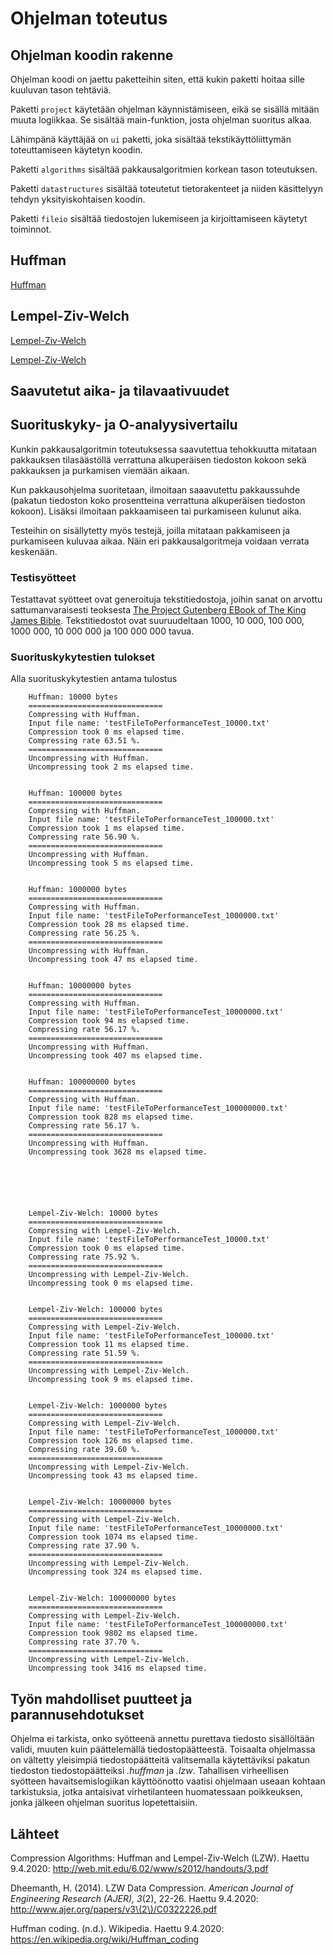 # Ohjelman toteutus

## Ohjelman koodin rakenne

Ohjelman koodi on jaettu paketteihin siten, että kukin paketti hoitaa sille kuuluvan tason tehtäviä.

Paketti `project` käytetään ohjelman käynnistämiseen, eikä se sisällä mitään muuta logiikkaa. Se sisältää main-funktion, josta ohjelman suoritus alkaa.

Lähimpänä käyttäjää on `ui` paketti, joka sisältää tekstikäyttöliittymän toteuttamiseen käytetyn koodin.

Paketti `algorithms` sisältää pakkausalgoritmien korkean tason toteutuksen.

Paketti `datastructures` sisältää toteutetut tietorakenteet ja niiden käsittelyyn tehdyn yksityiskohtaisen koodin.

Paketti `fileio` sisältää tiedostojen lukemiseen ja kirjoittamiseen käytetyt toiminnot.

## Huffman

[Huffman](https://en.wikipedia.org/wiki/Huffman_coding)

## Lempel-Ziv-Welch

[Lempel-Ziv-Welch](http://web.mit.edu/6.02/www/s2012/handouts/3.pdf)

[Lempel-Ziv-Welch](http://www.ajer.org/papers/v3\(2\)/C0322226.pdf)

## Saavutetut aika- ja tilavaativuudet

## Suorituskyky- ja O-analyysivertailu

Kunkin pakkausalgoritmin toteutuksessa saavutettua tehokkuutta mitataan pakkauksen tilasäästöllä verrattuna alkuperäisen tiedoston kokoon sekä pakkauksen ja purkamisen viemään aikaan.

Kun pakkausohjelma suoritetaan, ilmoitaan saaavutettu pakkaussuhde (pakatun tiedoston koko prosentteina verrattuna alkuperäisen tiedoston kokoon). Lisäksi ilmoitaan pakkaamiseen tai purkamiseen kulunut aika.

Testeihin on sisällytetty myös testejä, joilla mitataan pakkamiseen ja purkamiseen kuluvaa aikaa. Näin eri pakkausalgoritmeja voidaan verrata keskenään.

### Testisyötteet

Testattavat syötteet ovat generoituja tekstitiedostoja, joihin sanat on arvottu sattumanvaraisesti teoksesta [The Project Gutenberg EBook of The King James Bible](https://www.gutenberg.org/cache/epub/10/pg10.txt). Tekstitiedostot ovat suuruudeltaan 1000, 10 000, 100 000, 1000 000, 10 000 000 ja 100 000 000 tavua.

### Suorituskykytestien tulokset

Alla suorituskykytestien antama tulostus
        
        Huffman: 10000 bytes
        ==============================
        Compressing with Huffman.
        Input file name: 'testFileToPerformanceTest_10000.txt'
        Compression took 0 ms elapsed time.
        Compressing rate 63.51 %.
        ==============================
        Uncompressing with Huffman.
        Uncompressing took 2 ms elapsed time.

        
        Huffman: 100000 bytes
        ==============================
        Compressing with Huffman.
        Input file name: 'testFileToPerformanceTest_100000.txt'
        Compression took 1 ms elapsed time.
        Compressing rate 56.90 %.
        ==============================
        Uncompressing with Huffman.
        Uncompressing took 5 ms elapsed time.

        
        Huffman: 1000000 bytes
        ==============================
        Compressing with Huffman.
        Input file name: 'testFileToPerformanceTest_1000000.txt'
        Compression took 28 ms elapsed time.
        Compressing rate 56.25 %.
        ==============================
        Uncompressing with Huffman.
        Uncompressing took 47 ms elapsed time.

        
        Huffman: 10000000 bytes
        ==============================
        Compressing with Huffman.
        Input file name: 'testFileToPerformanceTest_10000000.txt'
        Compression took 94 ms elapsed time.
        Compressing rate 56.17 %.
        ==============================
        Uncompressing with Huffman.
        Uncompressing took 407 ms elapsed time.

        
        Huffman: 100000000 bytes
        ==============================
        Compressing with Huffman.
        Input file name: 'testFileToPerformanceTest_100000000.txt'
        Compression took 828 ms elapsed time.
        Compressing rate 56.17 %.
        ==============================
        Uncompressing with Huffman.
        Uncompressing took 3628 ms elapsed time.

        
        
        
        
        
        Lempel-Ziv-Welch: 10000 bytes
        ==============================
        Compressing with Lempel-Ziv-Welch.
        Input file name: 'testFileToPerformanceTest_10000.txt'
        Compression took 0 ms elapsed time.
        Compressing rate 75.92 %.
        ==============================
        Uncompressing with Lempel-Ziv-Welch.
        Uncompressing took 0 ms elapsed time.


        Lempel-Ziv-Welch: 100000 bytes
        ==============================
        Compressing with Lempel-Ziv-Welch.
        Input file name: 'testFileToPerformanceTest_100000.txt'
        Compression took 11 ms elapsed time.
        Compressing rate 51.59 %.
        ==============================
        Uncompressing with Lempel-Ziv-Welch.
        Uncompressing took 9 ms elapsed time.


        Lempel-Ziv-Welch: 1000000 bytes
        ==============================
        Compressing with Lempel-Ziv-Welch.
        Input file name: 'testFileToPerformanceTest_1000000.txt'
        Compression took 126 ms elapsed time.
        Compressing rate 39.60 %.
        ==============================
        Uncompressing with Lempel-Ziv-Welch.
        Uncompressing took 43 ms elapsed time.


        Lempel-Ziv-Welch: 10000000 bytes
        ==============================
        Compressing with Lempel-Ziv-Welch.
        Input file name: 'testFileToPerformanceTest_10000000.txt'
        Compression took 1074 ms elapsed time.
        Compressing rate 37.90 %.
        ==============================
        Uncompressing with Lempel-Ziv-Welch.
        Uncompressing took 324 ms elapsed time.


        Lempel-Ziv-Welch: 100000000 bytes
        ==============================
        Compressing with Lempel-Ziv-Welch.
        Input file name: 'testFileToPerformanceTest_100000000.txt'
        Compression took 9802 ms elapsed time.
        Compressing rate 37.70 %.
        ==============================
        Uncompressing with Lempel-Ziv-Welch.
        Uncompressing took 3416 ms elapsed time.



## Työn mahdolliset puutteet ja parannusehdotukset

Ohjelma ei tarkista, onko syötteenä annettu purettava tiedosto sisällöltään validi, muuten kuin päättelemällä tiedostopäätteestä. Toisaalta ohjelmassa on vältetty yleisimpiä tiedostopäätteitä valitsemalla käytettäviksi pakatun tiedoston tiedostopäätteiksi *.huffman* ja *.lzw*. Tahallisen virheellisen syötteen havaitsemislogiikan käyttöönotto vaatisi ohjelmaan useaan kohtaan tarkistuksia, jotka antaisivat virhetilanteen huomatessaan poikkeuksen, jonka jälkeen ohjelman suoritus lopetettaisiin.

## Lähteet

Compression Algorithms: Huffman and Lempel-Ziv-Welch (LZW). Haettu 9.4.2020: http://web.mit.edu/6.02/www/s2012/handouts/3.pdf

Dheemanth, H. (2014). LZW Data Compression. *American Journal of Engineering Research (AJER), 3*(2), 22-26. Haettu 9.4.2020: http://www.ajer.org/papers/v3\(2\)/C0322226.pdf

Huffman coding. (n.d.). Wikipedia. Haettu 9.4.2020: https://en.wikipedia.org/wiki/Huffman_coding
